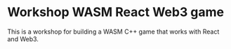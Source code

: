 # Workshop WASM React Web3 game

This is a workshop for building a WASM C++ game that works with React and Web3.
